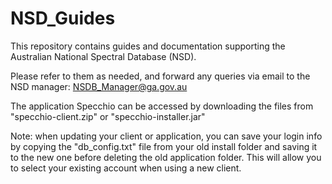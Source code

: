 # NSD_Guides

This repository contains guides and documentation supporting the Australian National Spectral Database (NSD).

Please refer to them as needed, and forward any queries via email to the NSD manager: NSDB_Manager@ga.gov.au

The application Specchio can be accessed by downloading the files from "specchio-client.zip" or "specchio-installer.jar"

Note: when updating your client or application, you can save your login info by copying the "db_config.txt" file from your old install folder and saving it to the new one before deleting the old application folder. This will allow you to select your existing account when using a new client.
